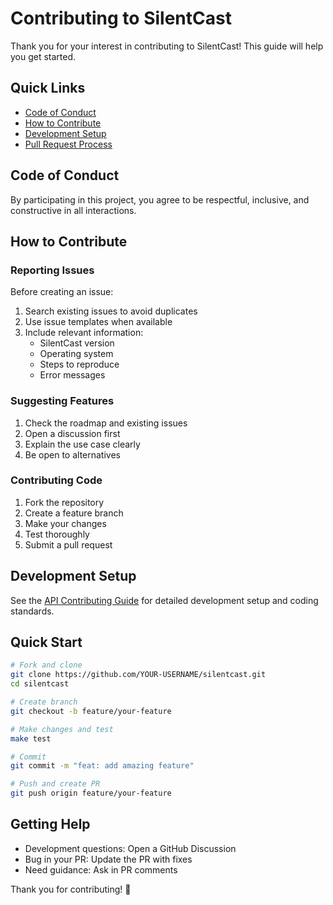 # Contributing to SilentCast

Thank you for your interest in contributing to SilentCast! This guide will help you get started.

## Quick Links

- [Code of Conduct](#code-of-conduct)
- [How to Contribute](#how-to-contribute)
- [Development Setup](#development-setup)
- [Pull Request Process](#pull-request-process)

## Code of Conduct

By participating in this project, you agree to be respectful, inclusive, and constructive in all interactions.

## How to Contribute

### Reporting Issues

Before creating an issue:
1. Search existing issues to avoid duplicates
2. Use issue templates when available
3. Include relevant information:
   - SilentCast version
   - Operating system
   - Steps to reproduce
   - Error messages

### Suggesting Features

1. Check the roadmap and existing issues
2. Open a discussion first
3. Explain the use case clearly
4. Be open to alternatives

### Contributing Code

1. Fork the repository
2. Create a feature branch
3. Make your changes
4. Test thoroughly
5. Submit a pull request

## Development Setup

See the [API Contributing Guide](/api/contributing) for detailed development setup and coding standards.

## Quick Start

```bash
# Fork and clone
git clone https://github.com/YOUR-USERNAME/silentcast.git
cd silentcast

# Create branch
git checkout -b feature/your-feature

# Make changes and test
make test

# Commit
git commit -m "feat: add amazing feature"

# Push and create PR
git push origin feature/your-feature
```

## Getting Help

- Development questions: Open a GitHub Discussion
- Bug in your PR: Update the PR with fixes
- Need guidance: Ask in PR comments

Thank you for contributing! 🎉